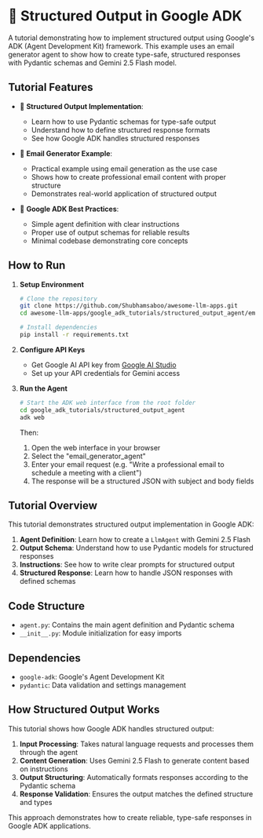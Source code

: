 # 📧 Structured Output in Google ADK

A tutorial demonstrating how to implement structured output using Google's ADK (Agent Development Kit) framework. This example uses an email generator agent to show how to create type-safe, structured responses with Pydantic schemas and Gemini 2.5 Flash model.

## Tutorial Features

- 📝 **Structured Output Implementation**: 
  - Learn how to use Pydantic schemas for type-safe output
  - Understand how to define structured response formats
  - See how Google ADK handles structured responses

- 🎯 **Email Generator Example**: 
  - Practical example using email generation as the use case
  - Shows how to create professional email content with proper structure
  - Demonstrates real-world application of structured output

- 🔧 **Google ADK Best Practices**: 
  - Simple agent definition with clear instructions
  - Proper use of output schemas for reliable results
  - Minimal codebase demonstrating core concepts

## How to Run

1. **Setup Environment**
   ```bash
   # Clone the repository
   git clone https://github.com/Shubhamsaboo/awesome-llm-apps.git
   cd awesome-llm-apps/google_adk_tutorials/structured_output_agent/email_generator_agent

   # Install dependencies
   pip install -r requirements.txt
   ```

2. **Configure API Keys**
   - Get Google AI API key from [Google AI Studio](https://aistudio.google.com/)
   - Set up your API credentials for Gemini access

3. **Run the Agent**
   ```bash
   # Start the ADK web interface from the root folder
   cd google_adk_tutorials/structured_output_agent
   adk web
   ```
   Then:
   1. Open the web interface in your browser
   2. Select the "email_generator_agent"
   3. Enter your email request (e.g. "Write a professional email to schedule a meeting with a client")
   4. The response will be a structured JSON with subject and body fields

## Tutorial Overview

This tutorial demonstrates structured output implementation in Google ADK:

1. **Agent Definition**: Learn how to create a `LlmAgent` with Gemini 2.5 Flash
2. **Output Schema**: Understand how to use Pydantic models for structured responses
3. **Instructions**: See how to write clear prompts for structured output
4. **Structured Response**: Learn how to handle JSON responses with defined schemas

## Code Structure

- `agent.py`: Contains the main agent definition and Pydantic schema
- `__init__.py`: Module initialization for easy imports

## Dependencies

- `google-adk`: Google's Agent Development Kit
- `pydantic`: Data validation and settings management

## How Structured Output Works

This tutorial shows how Google ADK handles structured output:

1. **Input Processing**: Takes natural language requests and processes them through the agent
2. **Content Generation**: Uses Gemini 2.5 Flash to generate content based on instructions
3. **Output Structuring**: Automatically formats responses according to the Pydantic schema
4. **Response Validation**: Ensures the output matches the defined structure and types

This approach demonstrates how to create reliable, type-safe responses in Google ADK applications. 